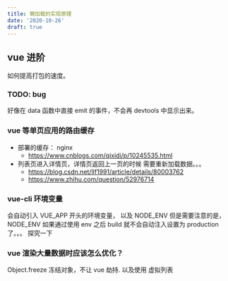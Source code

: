 ```yaml
---
title: 懒加载的实现原理
date: '2020-10-26'
draft: true
---
```


## vue 进阶

如何提高打包的速度。

### TODO: bug

好像在 data 函数中直接 emit 的事件，不会再 devtools 中显示出来。

### vue 等单页应用的路由缓存

- 部署的缓存： nginx
  - https://www.cnblogs.com/qixidi/p/10245535.html
- 列表页进入详情页，详情页返回上一页的时候 需要重新加载数据。。。
  - https://blog.csdn.net/llf1991/article/details/80003762
  - https://www.zhihu.com/question/52976714

### vue-cli 环境变量

会自动引入 VUE_APP 开头的环境变量， 以及 NODE_ENV 但是需要注意的是，NODE_ENV 如果通过使用 env 之后 build 就不会自动注入设置为 production 了。。。 探究一下

### vue 渲染大量数据时应该怎么优化？

Object.freeze 冻结对象，不让 vue 劫持. 以及使用 虚拟列表
